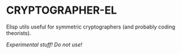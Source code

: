 CRYPTOGRAPHER-EL
================

Elisp utils useful for symmetric cryptographers (and probably coding theorists).

*Experimental stuff! Do not use!*
